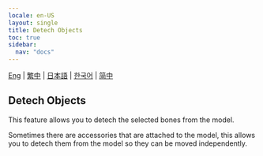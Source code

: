 ```yaml
---
locale: en-US
layout: single
title: Detech Objects
toc: true
sidebar:
  nav: "docs"
---
```

[Eng](/dancexr/features/xps_detech) | [繁中](/tw/dancexr/features/xps_detech) | [日本語](/jp/dancexr/features/xps_detech) | [한국어](/kr/dancexr/features/xps_detech) | [简中](/zh/dancexr/features/xps_detech)


## Detech Objects

This feature allows you to detech the selected bones from the model.

Sometimes there are accessories that are attached to the model, this allows you to detech them from the model so they can be moved independently.